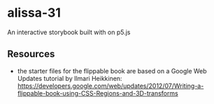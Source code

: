 # alissa-31
An interactive storybook built with on p5.js

## Resources
- the starter files for the flippable book are based on a Google Web Updates tutorial by Ilmari Heikkinen: https://developers.google.com/web/updates/2012/07/Writing-a-flippable-book-using-CSS-Regions-and-3D-transforms